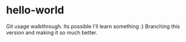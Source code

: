 # hello-world
Git usage walkthrough. Its possible I'll learn something :)
Branching this version and making it so much better.
